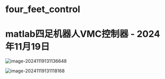 # four_feet_control
 # matlab四足机器人VMC控制器 - 2024年11月19日

![image-20241119131136648](C:\Users\Administrator\AppData\Roaming\Typora\typora-user-images\image-20241119131136648.png)

![image-20241119131118168](C:\Users\Administrator\AppData\Roaming\Typora\typora-user-images\image-20241119131118168.png)

